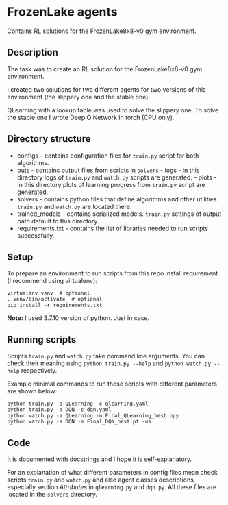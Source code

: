 # FrozenLake agents
Contains RL solutions for the FrozenLake8x8-v0 gym environment.

## Description
The task was to create an RL solution for the FrozenLake8x8-v0 gym environment.

I created two solutions for two different agents for two versions of this environment (the slippery one and the stable one).

QLearning with a lookup table was used to solve the slippery one. To solve the stable one I wrote Deep Q Network in torch (CPU only).

## Directory structure
- configs - contains configuration files for `train.py` script for both algorithms.
- outs - contains output files from scripts in `solvers`
        - logs - in this directory logs of `train.py` and `watch.py` scripts are generated.
        - plots - in this directory plots of learning progress from `train.py` script are generated.
- solvers - contains python files that define algorithms and other utilities. `train.py` and `watch.py` are located there.
- trained_models - contains serialized models. `train.py` settings of output path default to this directory.
- requirements.txt - contains the list of libraries needed to run scripts successfully.

## Setup
To prepare an environment to run scripts from this repo install requirement (I recommend using virtualenv):
```
virtualenv venv  # optional
. venv/bin/activate  # optional
pip install -r requirements.txt
```
**Note:** I used 3.7.10 version of python. Just in case.

## Running scripts
Scripts `train.py` and `watch.py` take command line arguments. You can check their meaning using `python train.py --help` and `python watch.py --help` respectively.

Example minimal commands to run these scripts with different parameters are shown below:
```
python train.py -a QLearning -c qlearning.yaml
python train.py -a DQN -c dqn.yaml
python watch.py -a QLearning -m Final_QLearning_best.npy
python watch.py -a DQN -m Final_DQN_best.pt -ns
```

## Code
It is documented with docstrings and I hope it is self-explanatory.

For an explanation of what different parameters in config files mean check scripts `train.py` and `watch.py` and also agent classes descriptions, especially section *Attributes* in `qlearning.py` and `dqn.py`. All these files are located in the `solvers` directory.

